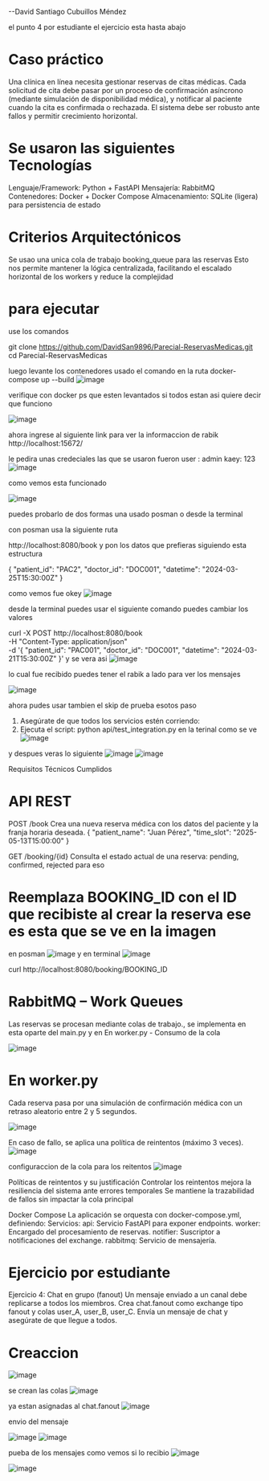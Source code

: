 --David Santiago Cubuillos Méndez 

el punto 4 por estudiante el ejercicio esta hasta abajo 

# Caso práctico
Una clínica en línea necesita gestionar reservas de citas médicas. Cada solicitud de cita debe pasar por 
un proceso de confirmación asíncrono (mediante simulación de disponibilidad médica), y notificar al paciente cuando la
cita es confirmada o rechazada. El sistema debe ser robusto ante fallos y permitir crecimiento horizontal.

# Se usaron las siguientes Tecnologías 
Lenguaje/Framework: Python + FastAPI
Mensajería: RabbitMQ
Contenedores: Docker + Docker Compose
Almacenamiento: SQLite (ligera) para persistencia de estado

# Criterios Arquitectónicos
Se usao una unica cola de trabajo booking_queue para las reservas 
Esto nos  permite mantener la lógica centralizada, facilitando 
el escalado horizontal de los workers y reduce la complejidad


# para ejecutar 
use los comandos 

git clone https://github.com/DavidSan9896/Parecial-ReservasMedicas.git
cd Parecial-ReservasMedicas

luego levante 
los contenedores usado el comando en la ruta 
docker-compose up --build 
![image](https://github.com/user-attachments/assets/4a136247-b749-4305-9b78-3873711948da)

verifique con 
docker ps 
que esten levantados si todos estan asi quiere decir que funciono 

![image](https://github.com/user-attachments/assets/6af8ff0b-b451-4188-9065-a12716bf4080)

ahora ingrese al siguiente link para ver la informaccion de rabik 
http://localhost:15672/

le pedira unas credeciales las que se usaron fueron 
user : admin 
kaey: 123 
![image](https://github.com/user-attachments/assets/2c591f7d-931f-44ed-843c-1415a2327cf0)

como vemos esta funcionado 

![image](https://github.com/user-attachments/assets/7df0590e-009d-41de-ba89-ca9a8be576b5)

puedes probarlo de dos formas una usado posman o desde la terminal 

con posman usa la siguiente ruta

http://localhost:8080/book
y pon los datos que prefieras siguiendo esta estructura 

{
    "patient_id": "PAC2",
    "doctor_id": "DOC001",
    "datetime": "2024-03-25T15:30:00Z"
}

como vemos fue okey 
![image](https://github.com/user-attachments/assets/f5045e33-28b5-4571-8cb5-486c918681b7)

desde la terminal puedes usar 
el siguiente comando puedes cambiar los valores 

curl -X POST http://localhost:8080/book \
-H "Content-Type: application/json" \
-d '{
    "patient_id": "PAC001",
    "doctor_id": "DOC001",
    "datetime": "2024-03-21T15:30:00Z"
}'
y se vera asi 
![image](https://github.com/user-attachments/assets/7d2781f4-91f1-4448-a118-45d5afc56ae3)


lo cual fue recibido puedes tener el rabik a lado para ver los mensajes 

![image](https://github.com/user-attachments/assets/de904b3f-4761-422c-86b2-268d68658b85)

ahora pudes usar tambien el skip de prueba esotos paso  
1. Asegúrate de que todos los servicios estén corriendo:
2. Ejecuta el script:
     python api/test_integration.py
en la terinal como se ve  ![image](https://github.com/user-attachments/assets/0bd20677-6e7a-49d4-936c-b30b12218fc5)

y despues veras lo siguiente 
![image](https://github.com/user-attachments/assets/0f5aa1a3-d04e-43cb-acb5-e9301689b8d0)
![image](https://github.com/user-attachments/assets/98002df9-7e65-4379-912c-d6e178984ad4)


Requisitos Técnicos Cumplidos 

# API REST
POST /book
Crea una nueva reserva médica con los datos del paciente y la franja horaria deseada.
{
  "patient_name": "Juan Pérez",
  "time_slot": "2025-05-13T15:00:00"
}

GET /booking/{id}
Consulta el estado actual de una reserva: pending, confirmed, rejected
para eso 
# Reemplaza BOOKING_ID con el ID que recibiste al crear la reserva ese es esta que se ve en la imagen 
en posman 
![image](https://github.com/user-attachments/assets/d597158a-d67f-49e2-8cb0-f2ecedd03e38) y en terminal 
![image](https://github.com/user-attachments/assets/e17488fd-426e-46a3-a1f7-426582de560a)

curl http://localhost:8080/booking/BOOKING_ID

# RabbitMQ – Work Queues

Las reservas se procesan mediante colas de trabajo., se implementa en esta oparte del  main.py y en
 En worker.py - Consumo de la cola


![image](https://github.com/user-attachments/assets/9e823702-4dcb-46fe-aba5-e65d8a279abb)

# En worker.py 

Cada reserva pasa por una simulación de confirmación médica con un retraso aleatorio entre 2 y 5 segundos.

![image](https://github.com/user-attachments/assets/2265e9c5-89df-4071-b4a0-80aeffed3b69)

En caso de fallo, se aplica una política de reintentos (máximo 3 veces).
![image](https://github.com/user-attachments/assets/7c0b997b-8395-480b-a17c-c16c0acfe0aa)

configuraccion de la cola para los reitentos 
![image](https://github.com/user-attachments/assets/ff860f17-13a6-447f-9dcd-4c451f4144f2)

Políticas de reintentos y su justificación
Controlar los reintentos mejora la resiliencia del sistema ante errores temporales
Se mantiene la trazabilidad de fallos sin impactar la cola principal
     
Docker Compose
La aplicación se orquesta con docker-compose.yml, definiendo:
Servicios:
api: Servicio FastAPI para exponer endpoints.
worker: Encargado del procesamiento de reservas.
notifier: Suscriptor a notificaciones del exchange.
rabbitmq: Servicio de mensajería.

# Ejercicio por estudiante 

Ejercicio 4: Chat en grupo (fanout) Un mensaje enviado a un canal debe replicarse a todos los miembros. Crea chat.fanout como exchange tipo fanout y colas user_A, user_B, user_C. Envía un mensaje de chat y asegúrate de que llegue a todos. 

# Creaccion 
![image](https://github.com/user-attachments/assets/e4529ee5-754c-4c57-ad65-2b9b6c10e1ef)

se crean las colas 
![image](https://github.com/user-attachments/assets/c5c0333b-5cfc-43e1-a115-2bedb536a648)

ya estan asignadas al chat.fanout
![image](https://github.com/user-attachments/assets/710842cd-c32e-4733-88c4-8701a9560abb)

envio del mensaje 

![image](https://github.com/user-attachments/assets/46ff7b20-0363-471f-bcff-27b5f77ac5af)
![image](https://github.com/user-attachments/assets/8fcc5712-a487-4139-bac1-ac50569a2627)

pueba de los mensajes como vemos si lo recibio 
![image](https://github.com/user-attachments/assets/a10cd478-904e-4601-8e03-53445218ad2a)

![image](https://github.com/user-attachments/assets/a486eea0-9534-4306-8dbd-8e2316500ad6)





